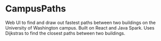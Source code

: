 # CampusPaths
Web UI to find and draw out fastest paths between two buildings on the University of Washington campus. Built on React and Java Spark. Uses Dijkstras to find the closest paths between two buildings.
